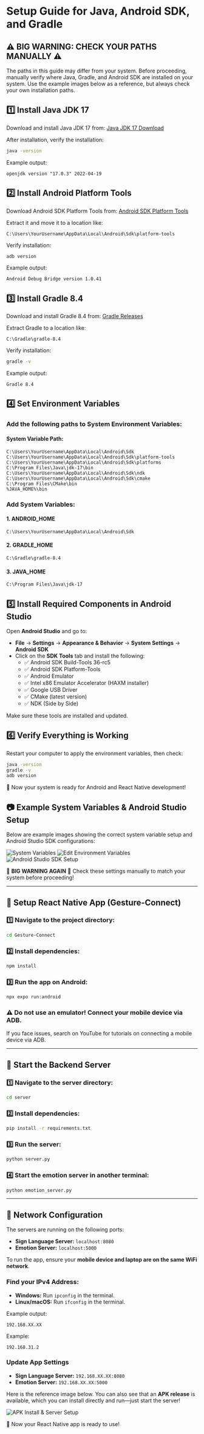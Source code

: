 # Setup Guide for Java, Android SDK, and Gradle

## ⚠️ BIG WARNING: CHECK YOUR PATHS MANUALLY ⚠️
The paths in this guide may differ from your system. Before proceeding, manually verify where Java, Gradle, and Android SDK are installed on your system. Use the example images below as a reference, but always check your own installation paths.

## 1️⃣ Install Java JDK 17

Download and install Java JDK 17 from:
[Java JDK 17 Download](https://adoptium.net/)

After installation, verify the installation:
```sh
java -version
```
Example output:
```
openjdk version "17.0.3" 2022-04-19
```

## 2️⃣ Install Android Platform Tools

Download Android SDK Platform Tools from:
[Android SDK Platform Tools](https://developer.android.com/studio/releases/platform-tools)

Extract it and move it to a location like:
```
C:\Users\YourUsername\AppData\Local\Android\Sdk\platform-tools
```

Verify installation:
```sh
adb version
```
Example output:
```
Android Debug Bridge version 1.0.41
```

## 3️⃣ Install Gradle 8.4

Download and install Gradle 8.4 from:
[Gradle Releases](https://gradle.org/releases/)

Extract Gradle to a location like:
```
C:\Gradle\gradle-8.4
```

Verify installation:
```sh
gradle -v
```
Example output:
```
Gradle 8.4
```

## 4️⃣ Set Environment Variables

### Add the following paths to **System Environment Variables**:
#### System Variable Path:
```
C:\Users\YourUsername\AppData\Local\Android\Sdk
C:\Users\YourUsername\AppData\Local\Android\Sdk\platform-tools
C:\Users\YourUsername\AppData\Local\Android\Sdk\platforms
C:\Program Files\Java\jdk-17\bin
C:\Users\YourUsername\AppData\Local\Android\Sdk\ndk
C:\Users\YourUsername\AppData\Local\Android\Sdk\cmake
C:\Program Files\CMake\bin
%JAVA_HOME%\bin
```

### Add System Variables:
#### 1. ANDROID_HOME
```
C:\Users\YourUsername\AppData\Local\Android\Sdk
```
#### 2. GRADLE_HOME
```
C:\Gradle\gradle-8.4
```
#### 3. JAVA_HOME
```
C:\Program Files\Java\jdk-17
```

## 5️⃣ Install Required Components in Android Studio

Open **Android Studio** and go to:
- **File** → **Settings** → **Appearance & Behavior** → **System Settings** → **Android SDK**
- Click on the **SDK Tools** tab and install the following:
  - ✅ Android SDK Build-Tools 36-rc5
  - ✅ Android SDK Platform-Tools
  - ✅ Android Emulator
  - ✅ Intel x86 Emulator Accelerator (HAXM installer)
  - ✅ Google USB Driver
  - ✅ CMake (latest version)
  - ✅ NDK (Side by Side)

Make sure these tools are installed and updated.

## 6️⃣ Verify Everything is Working

Restart your computer to apply the environment variables, then check:
```sh
java -version
gradle -v
adb version
```

🎉 Now your system is ready for Android and React Native development!

## 📷 Example System Variables & Android Studio Setup
Below are example images showing the correct system variable setup and Android Studio SDK configurations:

![System Variables](1.png)
![Edit Environment Variables](2.png)
![Android Studio SDK Setup](3.png)

🚨 **BIG WARNING AGAIN** 🚨
Check these settings manually to match your system before proceeding!

---

## 📱 Setup React Native App (Gesture-Connect)

### 1️⃣ Navigate to the project directory:
```sh
cd Gesture-Connect
```

### 2️⃣ Install dependencies:
```sh
npm install
```

### 3️⃣ Run the app on Android:
```sh
npx expo run:android
```

### ⚠️ Do not use an emulator! Connect your mobile device via ADB.
If you face issues, search on YouTube for tutorials on connecting a mobile device via ADB.

---

## 🚀 Start the Backend Server

### 1️⃣ Navigate to the server directory:
```sh
cd server
```

### 2️⃣ Install dependencies:
```sh
pip install -r requirements.txt
```

### 3️⃣ Run the server:
```sh
python server.py
```

### 4️⃣ Start the emotion server in another terminal:
```sh
python emotion_server.py
```

---

## 📡 Network Configuration

The servers are running on the following ports:
- **Sign Language Server:** `localhost:8080`
- **Emotion Server:** `localhost:5000`

To run the app, ensure your **mobile device and laptop are on the same WiFi network**.

### Find your IPv4 Address:
- **Windows:** Run `ipconfig` in the terminal.
- **Linux/macOS:** Run `ifconfig` in the terminal.

Example output:
```
192.168.XX.XX
```
Example:
```
192.168.31.2
```

### Update App Settings
- **Sign Language Server:** `192.168.XX.XX:8080`
- **Emotion Server:** `192.168.XX.XX:5000`

Here is the reference image below. You can also see that an **APK release** is available, which you can install directly and run—just start the server!

![APK Install & Server Setup](4.jpg)

🚀 Now your React Native app is ready to use!

